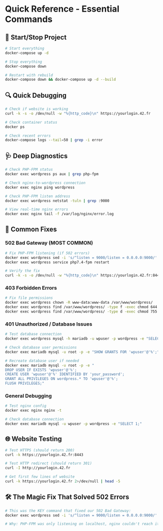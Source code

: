 # Quick Reference - Essential Commands

## 🚀 Start/Stop Project
```bash
# Start everything
docker-compose up -d

# Stop everything  
docker-compose down

# Restart with rebuild
docker-compose down && docker-compose up -d --build
```

## 🔍 Quick Debugging
```bash
# Check if website is working
curl -k -s -o /dev/null -w "%{http_code}\n" https://yourlogin.42.fr

# Check container status
docker ps

# Check recent errors
docker-compose logs --tail=50 | grep -i error
```

## 🩺 Deep Diagnostics
```bash
# Check PHP-FPM status
docker exec wordpress ps aux | grep php-fpm

# Check nginx-to-wordpress connection
docker exec nginx ping wordpress

# Check PHP-FPM listen address
docker exec wordpress netstat -tuln | grep :9000

# View real-time nginx errors
docker exec nginx tail -f /var/log/nginx/error.log
```

## 🔧 Common Fixes

### 502 Bad Gateway (MOST COMMON)
```bash
# Fix PHP-FPM listening (if 502 errors)
docker exec wordpress sed -i 's/^listen = 9000/listen = 0.0.0.0:9000/' /etc/php/7.4/fpm/pool.d/www.conf
docker exec wordpress service php7.4-fpm restart

# Verify the fix
curl -k -s -o /dev/null -w "%{http_code}\n" https://yourlogin.42.fr:8443
```

### 403 Forbidden Errors
```bash
# Fix file permissions
docker exec wordpress chown -R www-data:www-data /var/www/wordpress/
docker exec wordpress find /var/www/wordpress/ -type f -exec chmod 644 {} \;
docker exec wordpress find /var/www/wordpress/ -type d -exec chmod 755 {} \;
```

### 401 Unauthorized / Database Issues
```bash
# Test database connection
docker exec wordpress mysql -h mariadb -u wpuser -p wordpress -e "SELECT 1;"

# Check database user permissions
docker exec mariadb mysql -u root -p -e "SHOW GRANTS FOR 'wpuser'@'%';"

# Recreate database user if needed
docker exec mariadb mysql -u root -p -e "
DROP USER IF EXISTS 'wpuser'@'%';
CREATE USER 'wpuser'@'%' IDENTIFIED BY 'your_password';
GRANT ALL PRIVILEGES ON wordpress.* TO 'wpuser'@'%';
FLUSH PRIVILEGES;"
```

### General Debugging
```bash
# Test nginx config
docker exec nginx nginx -t

# Check database connection
docker exec mariadb mysql -u wpuser -p wordpress -e "SELECT 1;"
```

## 🌐 Website Testing
```bash
# Test HTTPS (should return 200)
curl -k https://yourlogin.42.fr:8443

# Test HTTP redirect (should return 301)  
curl -I http://yourlogin.42.fr

# Get first few lines of website
curl -k https://yourlogin.42.fr 2>/dev/null | head -5
```

## 🛠️ The Magic Fix That Solved 502 Errors
```bash
# This was the KEY command that fixed our 502 Bad Gateway:
docker exec wordpress sed -i 's/^listen = 9000/listen = 0.0.0.0:9000/' /etc/php/7.4/fpm/pool.d/www.conf

# Why: PHP-FPM was only listening on localhost, nginx couldn't reach it from another container
```
